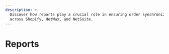 ```yaml
---
description: >-
  Discover how reports play a crucial role in ensuring order synchronization
  across Shopify, HotWax, and NetSuite.
---
```


# Reports

